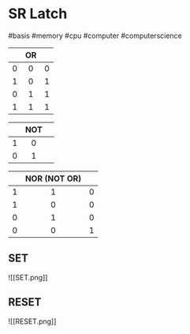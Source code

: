 # SR Latch
#basis #memory #cpu #computer #computerscience 

||OR||
|:---:|:---:|:---:|
|0|0|0|
|1|0|1|
|0|1|1|
|1|1|1|

||NOT||
|:---:|:---:|:---:|
|1|0|
|0|1|

||NOR (NOT OR)||
|:---:|:---:|:---:|
|1|1|0|
|1|0|0|
|0|1|0|
|0|0|1|

## SET

![[SET.png]]

## RESET
![[RESET.png]]